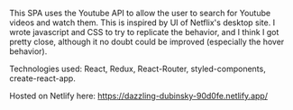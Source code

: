 This SPA uses the Youtube API to allow the user to search for Youtube videos and watch them. This is inspired by UI of Netflix's desktop site.
I wrote javascript and CSS to try to replicate the behavior, and I think I got pretty close, although it no doubt could be improved (especially the hover behavior).

Technologies used: React, Redux, React-Router, styled-components, create-react-app.

Hosted on Netlify here: https://dazzling-dubinsky-90d0fe.netlify.app/
